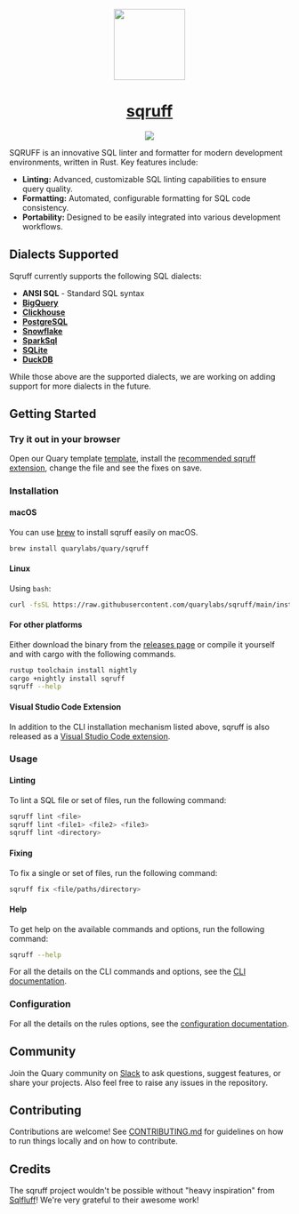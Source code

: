 <p align="center">
  <a href="https://quary.dev">
    <picture>
      <source media="(prefers-color-scheme: dark)" srcset="https://utfs.io/f/30765a8e-3dd9-4dc3-b905-11de822e71e4-yajpew.png">
      <img src="https://utfs.io/f/30765a8e-3dd9-4dc3-b905-11de822e71e4-yajpew.png" height="128">
    </picture>
    <h1 align="center">sqruff</h1>
  </a>
</p>

<p align="center">
  <a aria-label="Quary logo" href="https://quary.dev/">
    <img src="https://img.shields.io/badge/MADE%20BY%20Quary-000000.svg?style=for-the-badge&logo=Quary&labelColor=000">
  </a>
</p>

SQRUFF is an innovative SQL linter and formatter for modern development environments, written in Rust. Key features include:

- **Linting:** Advanced, customizable SQL linting capabilities to ensure query quality.
- **Formatting:** Automated, configurable formatting for SQL code consistency.
- **Portability:** Designed to be easily integrated into various development workflows.

## Dialects Supported 

Sqruff currently supports the following SQL dialects:

- **ANSI SQL** - Standard SQL syntax
- [**BigQuery**](https://cloud.google.com/bigquery/docs/reference/standard-sql/query-syntax)
- [**Clickhouse**](https://clickhouse.com/docs/en/sql-reference/)
- [**PostgreSQL**](https://www.postgresql.org/docs/current/sql.html)
- [**Snowflake**](https://docs.snowflake.com/en/sql-reference.html)
- [**SparkSql**](https://spark.apache.org/sql/)
- [**SQLite**](https://www.sqlite.org/lang.html)
- [**DuckDB**](https://duckdb.org/docs/sql/introduction)

While those above are the supported dialects, we are working on adding support for more dialects in the future.

## Getting Started

### Try it out in your browser

Open our Quary template [template](https://github.dev/quarylabs/template/blob/main/models/shifts_summary.sql), install the [recommended sqruff extension](https://marketplace.visualstudio.com/items?itemName=Quary.sqruff), change the file and see the fixes on save.

### Installation

#### macOS

You can use [brew](https://brew.sh/) to install sqruff easily on macOS. 

```bash
brew install quarylabs/quary/sqruff
```

#### Linux

Using `bash`:

```bash
curl -fsSL https://raw.githubusercontent.com/quarylabs/sqruff/main/install.sh | bash
```

#### For other platforms

Either download the binary from the [releases page](https://github.com/quarylabs/sqruff/releases) or compile it yourself and with cargo with the following commands.

```bash
rustup toolchain install nightly
cargo +nightly install sqruff
sqruff --help
```

#### Visual Studio Code Extension

In addition to the CLI installation mechanism listed above, sqruff is also released as a [Visual Studio Code extension](https://marketplace.visualstudio.com/items?itemName=Quary.sqruff).

### Usage

#### Linting

To lint a SQL file or set of files, run the following command:

```bash
sqruff lint <file>
sqruff lint <file1> <file2> <file3>
sqruff lint <directory>
```

#### Fixing

To fix a single or set of files, run the following command:

```bash
sqruff fix <file/paths/directory>
```

#### Help

To get help on the available commands and options, run the following command:

```bash
sqruff --help
```

For all the details on the CLI commands and options, see the [CLI documentation](./docs/cli.md).

### Configuration

For all the details on the rules options, see the [configuration documentation](./docs/rules.md).

## Community

Join the Quary community on [Slack](https://join.slack.com/t/quarylabs/shared_invite/zt-2dlbfnztw-dMLXJVL38NcbhqRuM5gUcw) to ask questions, suggest features, or share your projects. Also feel free to raise any issues in the repository.

## Contributing 

Contributions are welcome! See [CONTRIBUTING.md](./CONTRIBUTING.md) for guidelines on how to run things locally and on how to contribute.

## Credits

The sqruff project wouldn't be possible without "heavy inspiration" from [Sqlfluff](https://sqlfluff.com/)! We're very grateful to their awesome work!
